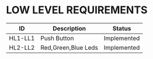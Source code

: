 # LOW LEVEL REQUIREMENTS
 
  |ID	      |Description	        |Status|
  | -----   | -----------         | ----------|
  |HL1-LL1	|Push Button	        |Implemented|
  |HL2-LL2	|Red,Green,Blue Leds  |Implemented|
